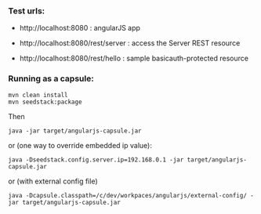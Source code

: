 ### Test urls:

- http://localhost:8080 : angularJS app

- http://localhost:8080/rest/server : access the Server REST resource

- http://localhost:8080/rest/hello : sample basicauth-protected resource

### Running as a capsule:

    mvn clean install
    mvn seedstack:package

Then

    java -jar target/angularjs-capsule.jar

or (one way to override embedded ip value):

    java -Dseedstack.config.server.ip=192.168.0.1 -jar target/angularjs-capsule.jar
or (with external config file)

    java -Dcapsule.classpath=/c/dev/workpaces/angularjs/external-config/ -jar target/angularjs-capsule.jar

